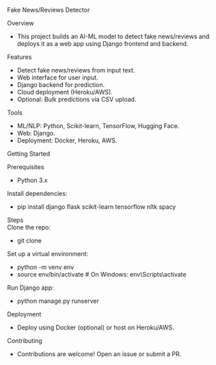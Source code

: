 Fake News/Reviews Detector

Overview
- This project builds an AI-ML model to detect fake news/reviews and deploys it as a web app using Django frontend and backend.
    
Features
- Detect fake news/reviews from input text.
- Web interface for user input.
- Django backend for prediction.
- Cloud deployment (Heroku/AWS).
- Optional: Bulk predictions via CSV upload.
    
Tools
- ML/NLP: Python, Scikit-learn, TensorFlow, Hugging Face.
- Web: Django.
- Deployment: Docker, Heroku, AWS.
    
Getting Started
    
Prerequisites   
- Python 3.x
    
Install dependencies:   
- pip install django flask scikit-learn tensorflow nltk spacy   
    
Steps    
Clone the repo:    
- git clone <repository-url>    
    
Set up a virtual environment:    
- python -m venv env    
- source env/bin/activate  # On Windows: env\Scripts\activate    
      

Run Django app:    
- python manage.py runserver    
    
Deployment    
- Deploy using Docker (optional) or host on Heroku/AWS.    

Contributing    
- Contributions are welcome! Open an issue or submit a PR.    

    
